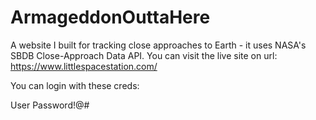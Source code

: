 # ArmageddonOuttaHere
A website I built for tracking close approaches to Earth - it uses NASA's SBDB Close-Approach Data API. You can visit the live site on url: https://www.littlespacestation.com/

You can login with these creds:

User
Password!@#
